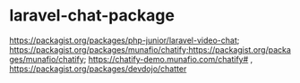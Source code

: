 # laravel-chat-package
https://packagist.org/packages/php-junior/laravel-video-chat; https://packagist.org/packages/munafio/chatify;https://packagist.org/packages/munafio/chatify; https://chatify-demo.munafio.com/chatify# , https://packagist.org/packages/devdojo/chatter
